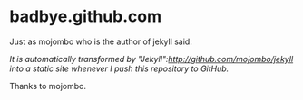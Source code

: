 badbye.github.com
=================

Just as mojombo who is the author of jekyll said:

*It is automatically transformed by "Jekyll":http://github.com/mojombo/jekyll into a static site whenever I push this repository to GitHub.*

Thanks to mojombo.






